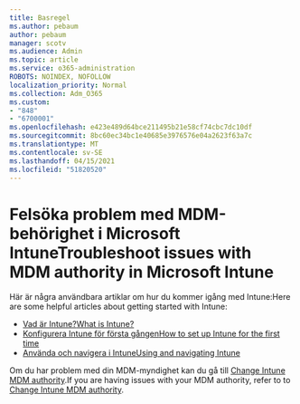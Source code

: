 ```yaml
---
title: Basregel
ms.author: pebaum
author: pebaum
manager: scotv
ms.audience: Admin
ms.topic: article
ms.service: o365-administration
ROBOTS: NOINDEX, NOFOLLOW
localization_priority: Normal
ms.collection: Adm_O365
ms.custom:
- "848"
- "6700001"
ms.openlocfilehash: e423e489d64bce211495b21e58cf74cbc7dc10df
ms.sourcegitcommit: 8bc60ec34bc1e40685e3976576e04a2623f63a7c
ms.translationtype: MT
ms.contentlocale: sv-SE
ms.lasthandoff: 04/15/2021
ms.locfileid: "51820520"
---
```

# <a name="troubleshoot-issues-with-mdm-authority-in-microsoft-intune"></a><span data-ttu-id="3ab1f-102">Felsöka problem med MDM-behörighet i Microsoft Intune</span><span class="sxs-lookup"><span data-stu-id="3ab1f-102">Troubleshoot issues with MDM authority in Microsoft Intune</span></span>

<span data-ttu-id="3ab1f-103">Här är några användbara artiklar om hur du kommer igång med Intune:</span><span class="sxs-lookup"><span data-stu-id="3ab1f-103">Here are some helpful articles about getting started with Intune:</span></span>

- [<span data-ttu-id="3ab1f-104">Vad är Intune?</span><span class="sxs-lookup"><span data-stu-id="3ab1f-104">What is Intune?</span></span>](https://docs.microsoft.com/intune/what-is-intune)
- [<span data-ttu-id="3ab1f-105">Konfigurera Intune för första gången</span><span class="sxs-lookup"><span data-stu-id="3ab1f-105">How to set up Intune for the first time</span></span>](https://docs.microsoft.com/intune/setup-steps)
- [<span data-ttu-id="3ab1f-106">Använda och navigera i Intune</span><span class="sxs-lookup"><span data-stu-id="3ab1f-106">Using and navigating Intune</span></span>](https://docs.microsoft.com/intune/tutorial-walkthrough-intune-portal)

<span data-ttu-id="3ab1f-107">Om du har problem med din MDM-myndighet kan du gå till [Change Intune MDM authority](https://docs.microsoft.com/alchemyinsights/change-mdm-authority).</span><span class="sxs-lookup"><span data-stu-id="3ab1f-107">If you are having issues with your MDM authority, refer to to [Change Intune MDM authority](https://docs.microsoft.com/alchemyinsights/change-mdm-authority).</span></span>